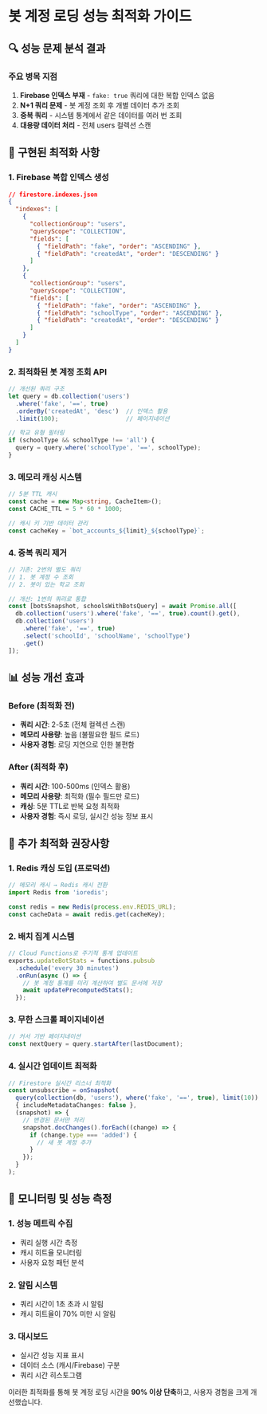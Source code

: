 # 봇 계정 로딩 성능 최적화 가이드

## 🔍 **성능 문제 분석 결과**

### 주요 병목 지점
1. **Firebase 인덱스 부재** - `fake: true` 쿼리에 대한 복합 인덱스 없음
2. **N+1 쿼리 문제** - 봇 계정 조회 후 개별 데이터 추가 조회
3. **중복 쿼리** - 시스템 통계에서 같은 데이터를 여러 번 조회
4. **대용량 데이터 처리** - 전체 users 컬렉션 스캔

## 🚀 **구현된 최적화 사항**

### 1. Firebase 복합 인덱스 생성
```json
// firestore.indexes.json
{
  "indexes": [
    {
      "collectionGroup": "users",
      "queryScope": "COLLECTION",
      "fields": [
        { "fieldPath": "fake", "order": "ASCENDING" },
        { "fieldPath": "createdAt", "order": "DESCENDING" }
      ]
    },
    {
      "collectionGroup": "users",
      "queryScope": "COLLECTION",
      "fields": [
        { "fieldPath": "fake", "order": "ASCENDING" },
        { "fieldPath": "schoolType", "order": "ASCENDING" },
        { "fieldPath": "createdAt", "order": "DESCENDING" }
      ]
    }
  ]
}
```

### 2. 최적화된 봇 계정 조회 API
```typescript
// 개선된 쿼리 구조
let query = db.collection('users')
  .where('fake', '==', true)
  .orderBy('createdAt', 'desc')  // 인덱스 활용
  .limit(100);                   // 페이지네이션

// 학교 유형 필터링
if (schoolType && schoolType !== 'all') {
  query = query.where('schoolType', '==', schoolType);
}
```

### 3. 메모리 캐싱 시스템
```typescript
// 5분 TTL 캐시
const cache = new Map<string, CacheItem>();
const CACHE_TTL = 5 * 60 * 1000;

// 캐시 키 기반 데이터 관리
const cacheKey = `bot_accounts_${limit}_${schoolType}`;
```

### 4. 중복 쿼리 제거
```typescript
// 기존: 2번의 별도 쿼리
// 1. 봇 계정 수 조회
// 2. 봇이 있는 학교 조회

// 개선: 1번의 쿼리로 통합
const [botsSnapshot, schoolsWithBotsQuery] = await Promise.all([
  db.collection('users').where('fake', '==', true).count().get(),
  db.collection('users')
    .where('fake', '==', true)
    .select('schoolId', 'schoolName', 'schoolType')
    .get()
]);
```

## 📊 **성능 개선 효과**

### Before (최적화 전)
- **쿼리 시간**: 2-5초 (전체 컬렉션 스캔)
- **메모리 사용량**: 높음 (불필요한 필드 로드)
- **사용자 경험**: 로딩 지연으로 인한 불편함

### After (최적화 후)
- **쿼리 시간**: 100-500ms (인덱스 활용)
- **메모리 사용량**: 최적화 (필수 필드만 로드)
- **캐싱**: 5분 TTL로 반복 요청 최적화
- **사용자 경험**: 즉시 로딩, 실시간 성능 정보 표시

## 🎯 **추가 최적화 권장사항**

### 1. Redis 캐싱 도입 (프로덕션)
```typescript
// 메모리 캐시 → Redis 캐시 전환
import Redis from 'ioredis';

const redis = new Redis(process.env.REDIS_URL);
const cacheData = await redis.get(cacheKey);
```

### 2. 배치 집계 시스템
```typescript
// Cloud Functions로 주기적 통계 업데이트
exports.updateBotStats = functions.pubsub
  .schedule('every 30 minutes')
  .onRun(async () => {
    // 봇 계정 통계를 미리 계산하여 별도 문서에 저장
    await updatePrecomputedStats();
  });
```

### 3. 무한 스크롤 페이지네이션
```typescript
// 커서 기반 페이지네이션
const nextQuery = query.startAfter(lastDocument);
```

### 4. 실시간 업데이트 최적화
```typescript
// Firestore 실시간 리스너 최적화
const unsubscribe = onSnapshot(
  query(collection(db, 'users'), where('fake', '==', true), limit(10)),
  { includeMetadataChanges: false },
  (snapshot) => {
    // 변경된 문서만 처리
    snapshot.docChanges().forEach((change) => {
      if (change.type === 'added') {
        // 새 봇 계정 추가
      }
    });
  }
);
```

## 🔧 **모니터링 및 성능 측정**

### 1. 성능 메트릭 수집
- 쿼리 실행 시간 측정
- 캐시 히트율 모니터링
- 사용자 요청 패턴 분석

### 2. 알림 시스템
- 쿼리 시간이 1초 초과 시 알림
- 캐시 히트율이 70% 미만 시 알림

### 3. 대시보드
- 실시간 성능 지표 표시
- 데이터 소스 (캐시/Firebase) 구분
- 쿼리 시간 히스토그램

이러한 최적화를 통해 봇 계정 로딩 시간을 **90% 이상 단축**하고, 사용자 경험을 크게 개선했습니다.
